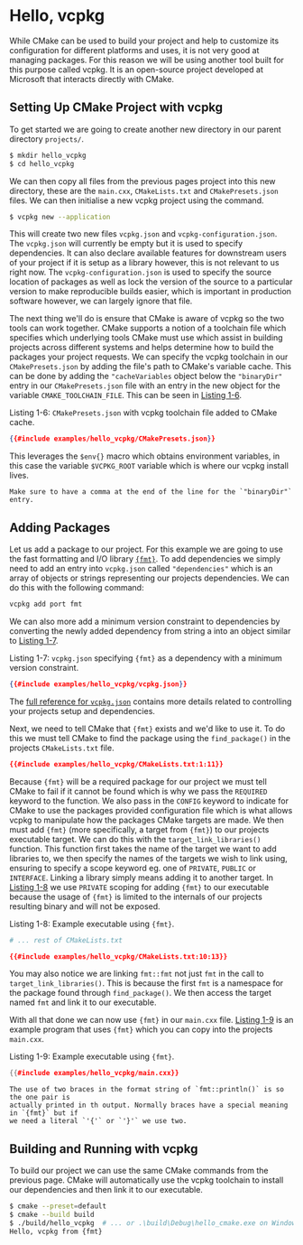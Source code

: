 # Hello, vcpkg

While CMake can be used to build your project and help to customize its configuration for
different platforms and uses, it is not very good at managing packages. For this reason
we will be using another tool built for this purpose called vcpkg. It is an open-source
project developed at Microsoft that interacts directly with CMake.

## Setting Up CMake Project with vcpkg

To get started we are going to create another new directory in our parent directory
`projects/`.

```sh
$ mkdir hello_vcpkg
$ cd hello_vcpkg
```

We can then copy all files from the previous pages project into this new directory, these
are the `main.cxx`, `CMakeLists.txt` and `CMakePresets.json` files. We can then
initialise a new vcpkg project using the command.

```sh
$ vcpkg new --application
```

This will create two new files `vcpkg.json` and `vcpkg-configuration.json`. The
`vcpkg.json` will currently be empty but it is used to specify dependencies. It can also
declare available features for downstream users of your project if it is setup as a
library however, this is not relevant to us right now. The `vcpkg-configuration.json` is
used to specify the source location of packages as well as lock the version of the source
to a particular version to make reproducible builds easier, which is important in
production software however, we can largely ignore that file.

The next thing we'll do is ensure that CMake is aware of vcpkg so the two tools can work
together. CMake supports a notion of a toolchain file which specifies which underlying
tools CMake must use which assist in building projects across different systems and helps
determine how to build the packages your project requests. We can specify the vcpkg
toolchain in our `CMakePresets.json` by adding the file's path to CMake's variable cache.
This can be done by adding the `"cacheVariables` object below the `"binaryDir"` entry in
our `CMakePresets.json` file with an entry in the new object for the variable
`CMAKE_TOOLCHAIN_FILE`. This can be seen in [Listing 1-6](#listing1-6).

<span id="listing1-6" class="caption">Listing 1-6: `CMakePresets.json` with vcpkg toolchain file added to CMake cache.</span>

```json
{{#include examples/hello_vcpkg/CMakePresets.json}}
```

This leverages the `$env{}` macro which obtains environment variables, in this case the
variable `$VCPKG_ROOT` variable which is where our vcpkg install lives.

```admonish warning
Make sure to have a comma at the end of the line for the `"binaryDir"` entry. 
```

## Adding Packages

Let us add a package to our project. For this example we are going to use the fast
formatting and I/O library [`{fmt}`](https://github.com/fmtlib/fmt). To add dependencies
we simply need to add an entry into `vcpkg.json` called `"dependencies"` which is an
array of objects or strings representing our projects dependencies. We can do this with
the following command:

```sh
vcpkg add port fmt
```

We can also more add a minimum version constraint to dependencies by converting the newly
added dependency from string a into an object similar to [Listing 1-7](#listing1-7).

<span id="listing1-7" class="caption">Listing 1-7: `vcpkg.json` specifying `{fmt}` as a dependency with a minimum version constraint.</span>

```json
{{#include examples/hello_vcpkg/vcpkg.json}}
```

The [full reference for `vcpkg.json`](https://learn.microsoft.com/en-us/vcpkg/reference/vcpkg-json)
contains more details related to controlling your projects setup and dependencies.

Next, we need to tell CMake that `{fmt}` exists and we'd like to use it. To do this we
must tell CMake to find the package using the `find_package()` in the projects
`CMakeLists.txt` file.

```cmake
{{#include examples/hello_vcpkg/CMakeLists.txt:1:11}}
```

Because `{fmt}` will be a required package for our project we must tell CMake to fail if
it cannot be found which is why we pass the `REQUIRED` keyword to the function. We also
pass in the `CONFIG` keyword to indicate for CMake to use the packages provided
configuration file which is what allows vcpkg to manipulate how the packages CMake
targets are made. We then must add `{fmt}` (more specifically, a target from `{fmt}`) to
our projects executable target. We can do this with the `target_link_libraries()`
function. This function first takes the name of the target we want to add libraries to,
we then specify the names of the targets we wish to link using, ensuring to specify a
scope keyword eg. one of `PRIVATE`, `PUBLIC` or `INTERFACE`. Linking a library simply
means adding it to another target. In [Listing 1-8](#listing1-8) we use `PRIVATE`
scoping for adding `{fmt}` to our executable because the usage of `{fmt}` is limited to
the internals of our projects resulting binary and will not be exposed.

<span id="listing1-8" class="caption">Listing 1-8: Example executable using `{fmt}`.</span>

```cmake
# ... rest of CMakeLists.txt

{{#include examples/hello_vcpkg/CMakeLists.txt:10:13}}
```

You may also notice we are linking `fmt::fmt` not just `fmt` in the call to
`target_link_libraries()`. This is because the first `fmt` is a namespace for the package
found through `find_package()`. We then access the target named `fmt` and link it to our
executable.

With all that done we can now use `{fmt}` in our `main.cxx` file.
[Listing 1-9](#listing1-9) is an example program that uses `{fmt}` which you can copy
into the projects `main.cxx`.

<span id="listing1-9" class="caption">Listing 1-9: Example executable using `{fmt}`.</span>

```cpp
{{#include examples/hello_vcpkg/main.cxx}}
```

```admonish note
The use of two braces in the format string of `fmt::println()` is so the one pair is
actually printed in th output. Normally braces have a special meaning in `{fmt}` but if
we need a literal `'{'` or `'}'` we use two. 
```

## Building and Running with vcpkg

To build our project we can use the same CMake commands from the previous page. CMake
will automatically use the vcpkg toolchain to install our dependencies and then link it
to our executable.

```sh
$ cmake --preset=default
$ cmake --build build
$ ./build/hello_vcpkg  # ... or .\build\Debug\hello_cmake.exe on Windows
Hello, vcpkg from {fmt}
```


